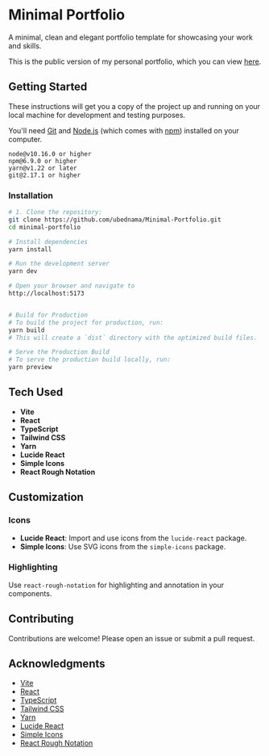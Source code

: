 # Minimal Portfolio

A minimal, clean and elegant portfolio template for showcasing your work and skills.

This is the public version of my personal portfolio, which you can view [here](https://ubednama.netlify.app/).

## Getting Started

These instructions will get you a copy of the project up and running on your local machine for development and testing purposes.

You'll need [Git](https://git-scm.com) and [Node.js](https://nodejs.org/en/download/) (which comes with [npm](http://npmjs.com)) installed on your computer.

```text
node@v10.16.0 or higher
npm@6.9.0 or higher
yarn@v1.22 or later
git@2.17.1 or higher
```

### Installation

```bash
# 1. Clone the repository:
git clone https://github.com/ubednama/Minimal-Portfolio.git
cd minimal-portfolio

# Install dependencies
yarn install

# Run the development server
yarn dev

# Open your browser and navigate to
http://localhost:5173


# Build for Production
# To build the project for production, run:
yarn build
# This will create a `dist` directory with the optimized build files.

# Serve the Production Build
# To serve the production build locally, run:
yarn preview
```

## Tech Used

- **Vite**
- **React**
- **TypeScript**
- **Tailwind CSS**
- **Yarn**
- **Lucide React**
- **Simple Icons**
- **React Rough Notation**

## Customization

### Icons

- **Lucide React**: Import and use icons from the `lucide-react` package.
- **Simple Icons**: Use SVG icons from the `simple-icons` package.

### Highlighting

Use `react-rough-notation` for highlighting and annotation in your components.

## Contributing

Contributions are welcome! Please open an issue or submit a pull request.

## Acknowledgments

- [Vite](https://vitejs.dev/)
- [React](https://reactjs.org/)
- [TypeScript](https://www.typescriptlang.org/)
- [Tailwind CSS](https://tailwindcss.com/)
- [Yarn](https://yarnpkg.com/)
- [Lucide React](https://lucide.dev/)
- [Simple Icons](https://simpleicons.org/)
- [React Rough Notation](https://roughnotation.com/)
